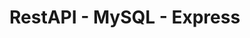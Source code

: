 <!DOCTYPE html>
<html lang="en">
<head>
	<meta charset="UTF-8">
	<meta http-equiv="X-UA-Compatible" content="IE=edge">
	<meta name="viewport" content="width=device-width, initial-scale=1.0">
	<link rel="stylesheet" href="./src/app.css">
	<link rel="preconnect" href="https://fonts.googleapis.com"><link rel="preconnect" href="https://fonts.gstatic.com" crossorigin><link href="https://fonts.googleapis.com/css2?family=Raleway:wght@300;400;500;600;700&display=swap" rel="stylesheet">
</head>
<body>
	<h1 class="main-title">RestAPI - MySQL - Express</h1>
	
</body>
</html>
